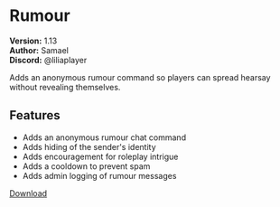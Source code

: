 # Rumour

**Version:** 1.13  
**Author:** Samael  
**Discord:** @liliaplayer  

Adds an anonymous rumour command so players can spread hearsay without revealing themselves.

## Features

- Adds an anonymous rumour chat command
- Adds hiding of the sender's identity
- Adds encouragement for roleplay intrigue
- Adds a cooldown to prevent spam
- Adds admin logging of rumour messages

[Download](https://github.com/LiliaFramework/Modules/raw/refs/heads/gh-pages/rumour.zip)
